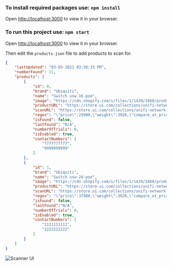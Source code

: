 ### To install required packages use: `npm install`
Open [http://localhost:3000](http://localhost:3000) to view it in your browser.

### To run this project use: `npm start`
Open [http://localhost:3000](http://localhost:3000) to view it in your browser.

Then edit the `products.json` file to add products to scan for. 

```json
{
    "lastUpdated": "03-03-2022 03:50:33 PM",
    "numberFound": 21,
    "products": [
        {
            "id": 0,
            "brand": "Ubiquiti",
            "name": "Switch usw-16-poe",
            "image": "https://cdn.shopify.com/s/files/1/1439/1668/products/USW-16-PoE-005_grande.png?v=1643208880",
            "productURL": "https://store.ui.com/collections/unifi-network-switching/products/usw-16-poe",
            "scanURL": "https://store.ui.com/collections/unifi-network-switching/products/usw-16-poe",
            "regex": "\"price\":29900,\"weight\":3920,\"compare_at_price\":null,\"inventory_quantity\":0",
            "isFound": false,
            "lastFound": "N/A",
            "numberOfTrials": 0,
            "isEnabled": true,
            "contactNumbers": [
                "7777777777",
                "9999999999"
            ]
        },
        {
            "id": 1,
            "brand": "Ubiquiti",
            "name": "Switch usw-24-poe",
            "image": "https://cdn.shopify.com/s/files/1/1439/1668/products/USW-16-PoE-005_grande.png?v=1643208880",
            "productURL": "https://store.ui.com/collections/unifi-network-switching/products/usw-24-poe",
            "scanURL": "https://store.ui.com/collections/unifi-network-switching/products/usw-24-poe",
            "regex": "\"price\":37900,\"weight\":3920,\"compare_at_price\":null,\"inventory_quantity\":0",
            "isFound": false,
            "lastFound":"N/A",
            "numberOfTrials": 0,
            "isEnabled": true,
            "contactNumbers": [
                "1111111111",
                "2222222222"
            ]
        }
    ]
}
```
![Scanner UI](https://user-images.githubusercontent.com/47374239/160188515-585f8371-762f-4592-954f-55a38407dc68.png)
